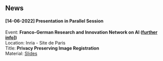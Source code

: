 ## News
#### [14-06-2022] Presentation in Parallel Session 
Event: <strong>Franco-German Research and Innovation Network on AI ([further info](https://rtaiello.github.io/assets/data/program_2022_06_14.pdf)])</strong> <br>
Location: Inria - Site de Paris <br>
Title: <strong>Privacy Preserving Image Registration </strong><br>
Material: [Slides](https://rtaiello.github.io/assets/data/final_ppir_2022_06_14.pdf)
<br>

